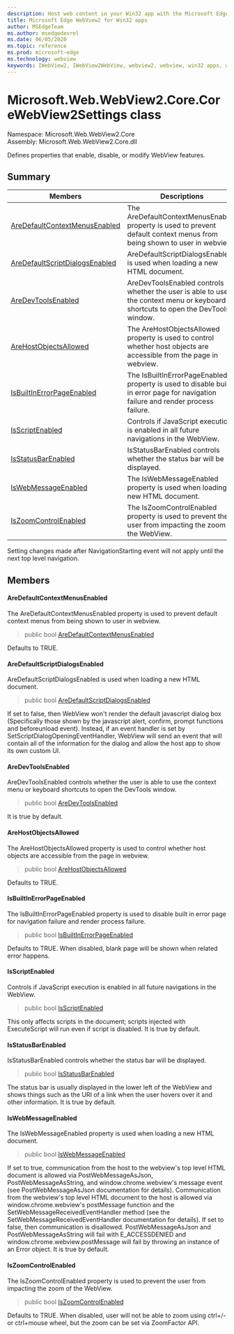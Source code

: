 ```yaml
---
description: Host web content in your Win32 app with the Microsoft Edge WebView2 control
title: Microsoft Edge WebView2 for Win32 apps
author: MSEdgeTeam
ms.author: msedgedevrel
ms.date: 06/05/2020
ms.topic: reference
ms.prod: microsoft-edge
ms.technology: webview
keywords: IWebView2, IWebView2WebView, webview2, webview, win32 apps, win32, edge, ICoreWebView2, ICoreWebView2Controller, browser control, edge html
---
```


# Microsoft.Web.WebView2.Core.CoreWebView2Settings class 

Namespace: Microsoft.Web.WebView2.Core\
Assembly: Microsoft.Web.WebView2.Core.dll

Defines properties that enable, disable, or modify WebView features.

## Summary

 Members                        | Descriptions
--------------------------------|---------------------------------------------
[AreDefaultContextMenusEnabled](#aredefaultcontextmenusenabled) | The AreDefaultContextMenusEnabled property is used to prevent default context menus from being shown to user in webview.
[AreDefaultScriptDialogsEnabled](#aredefaultscriptdialogsenabled) | AreDefaultScriptDialogsEnabled is used when loading a new HTML document.
[AreDevToolsEnabled](#aredevtoolsenabled) | AreDevToolsEnabled controls whether the user is able to use the context menu or keyboard shortcuts to open the DevTools window.
[AreHostObjectsAllowed](#arehostobjectsallowed) | The AreHostObjectsAllowed property is used to control whether host objects are accessible from the page in webview.
[IsBuiltInErrorPageEnabled](#isbuiltinerrorpageenabled) | The IsBuiltInErrorPageEnabled property is used to disable built in error page for navigation failure and render process failure.
[IsScriptEnabled](#isscriptenabled) | Controls if JavaScript execution is enabled in all future navigations in the WebView.
[IsStatusBarEnabled](#isstatusbarenabled) | IsStatusBarEnabled controls whether the status bar will be displayed.
[IsWebMessageEnabled](#iswebmessageenabled) | The IsWebMessageEnabled property is used when loading a new HTML document.
[IsZoomControlEnabled](#iszoomcontrolenabled) | The IsZoomControlEnabled property is used to prevent the user from impacting the zoom of the WebView.

Setting changes made after NavigationStarting event will not apply until the next top level navigation.

## Members

#### AreDefaultContextMenusEnabled 

The AreDefaultContextMenusEnabled property is used to prevent default context menus from being shown to user in webview.

> public bool [AreDefaultContextMenusEnabled](#aredefaultcontextmenusenabled)

Defaults to TRUE.

#### AreDefaultScriptDialogsEnabled 

AreDefaultScriptDialogsEnabled is used when loading a new HTML document.

> public bool [AreDefaultScriptDialogsEnabled](#aredefaultscriptdialogsenabled)

If set to false, then WebView won't render the default javascript dialog box (Specifically those shown by the javascript alert, confirm, prompt functions and beforeunload event). Instead, if an event handler is set by SetScriptDialogOpeningEventHandler, WebView will send an event that will contain all of the information for the dialog and allow the host app to show its own custom UI.

#### AreDevToolsEnabled 

AreDevToolsEnabled controls whether the user is able to use the context menu or keyboard shortcuts to open the DevTools window.

> public bool [AreDevToolsEnabled](#aredevtoolsenabled)

It is true by default.

#### AreHostObjectsAllowed 

The AreHostObjectsAllowed property is used to control whether host objects are accessible from the page in webview.

> public bool [AreHostObjectsAllowed](#arehostobjectsallowed)

Defaults to TRUE.

#### IsBuiltInErrorPageEnabled 

The IsBuiltInErrorPageEnabled property is used to disable built in error page for navigation failure and render process failure.

> public bool [IsBuiltInErrorPageEnabled](#isbuiltinerrorpageenabled)

Defaults to TRUE. When disabled, blank page will be shown when related error happens.

#### IsScriptEnabled 

Controls if JavaScript execution is enabled in all future navigations in the WebView.

> public bool [IsScriptEnabled](#isscriptenabled)

This only affects scripts in the document; scripts injected with ExecuteScript will run even if script is disabled. It is true by default.

#### IsStatusBarEnabled 

IsStatusBarEnabled controls whether the status bar will be displayed.

> public bool [IsStatusBarEnabled](#isstatusbarenabled)

The status bar is usually displayed in the lower left of the WebView and shows things such as the URI of a link when the user hovers over it and other information. It is true by default.

#### IsWebMessageEnabled 

The IsWebMessageEnabled property is used when loading a new HTML document.

> public bool [IsWebMessageEnabled](#iswebmessageenabled)

If set to true, communication from the host to the webview's top level HTML document is allowed via PostWebMessageAsJson, PostWebMessageAsString, and window.chrome.webview's message event (see PostWebMessageAsJson documentation for details). Communication from the webview's top level HTML document to the host is allowed via window.chrome.webview's postMessage function and the SetWebMessageReceivedEventHandler method (see the SetWebMessageReceivedEventHandler documentation for details). If set to false, then communication is disallowed. PostWebMessageAsJson and PostWebMessageAsString will fail with E_ACCESSDENIED and window.chrome.webview.postMessage will fail by throwing an instance of an Error object. It is true by default.

#### IsZoomControlEnabled 

The IsZoomControlEnabled property is used to prevent the user from impacting the zoom of the WebView.

> public bool [IsZoomControlEnabled](#iszoomcontrolenabled)

Defaults to TRUE. When disabled, user will not be able to zoom using ctrl+/- or ctrl+mouse wheel, but the zoom can be set via ZoomFactor API.

